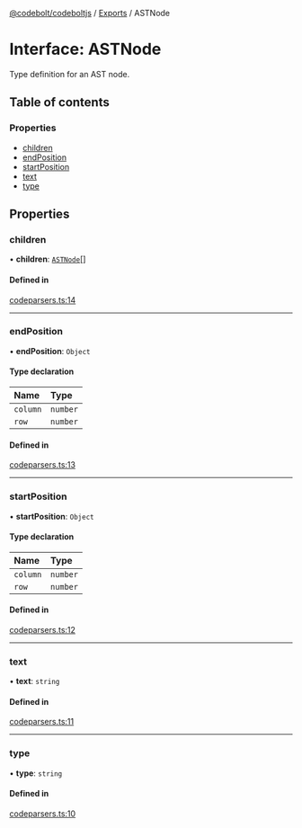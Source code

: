 [@codebolt/codeboltjs](../README.md) / [Exports](../modules.md) / ASTNode

# Interface: ASTNode

Type definition for an AST node.

## Table of contents

### Properties

- [children](ASTNode.md#children)
- [endPosition](ASTNode.md#endposition)
- [startPosition](ASTNode.md#startposition)
- [text](ASTNode.md#text)
- [type](ASTNode.md#type)

## Properties

### children

• **children**: [`ASTNode`](ASTNode.md)[]

#### Defined in

[codeparsers.ts:14](https://github.com/codeboltai/codeboltjs/blob/1ae9852f107cfee4a652d6d80c0a92c9344ec151/src/modules/codeparsers.ts#L14)

___

### endPosition

• **endPosition**: `Object`

#### Type declaration

| Name | Type |
| :------ | :------ |
| `column` | `number` |
| `row` | `number` |

#### Defined in

[codeparsers.ts:13](https://github.com/codeboltai/codeboltjs/blob/1ae9852f107cfee4a652d6d80c0a92c9344ec151/src/modules/codeparsers.ts#L13)

___

### startPosition

• **startPosition**: `Object`

#### Type declaration

| Name | Type |
| :------ | :------ |
| `column` | `number` |
| `row` | `number` |

#### Defined in

[codeparsers.ts:12](https://github.com/codeboltai/codeboltjs/blob/1ae9852f107cfee4a652d6d80c0a92c9344ec151/src/modules/codeparsers.ts#L12)

___

### text

• **text**: `string`

#### Defined in

[codeparsers.ts:11](https://github.com/codeboltai/codeboltjs/blob/1ae9852f107cfee4a652d6d80c0a92c9344ec151/src/modules/codeparsers.ts#L11)

___

### type

• **type**: `string`

#### Defined in

[codeparsers.ts:10](https://github.com/codeboltai/codeboltjs/blob/1ae9852f107cfee4a652d6d80c0a92c9344ec151/src/modules/codeparsers.ts#L10)
